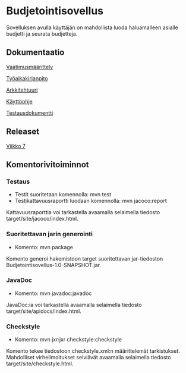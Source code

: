 # Budjetointisovellus
Sovelluksen avulla käyttäjän on mahdollista luoda haluamalleen asialle budjetti ja seurata budjetteja.

## Dokumentaatio
[Vaatimusmäärittely](https://github.com/parissak/ot-harjoitustyo/blob/master/dokumentaatio/vaatimusm%C3%A4%C3%A4rittely.md)

[Työaikakirjanpito](https://github.com/parissak/ot-harjoitustyo/blob/master/dokumentaatio/ty%C3%B6aikakirjanpito.md)

[Arkkitehtuuri](https://github.com/parissak/ot-harjoitustyo/blob/master/dokumentaatio/arkkitehtuuri.md)

[Käyttöohje](https://github.com/parissak/ot-harjoitustyo/blob/master/dokumentaatio/kayttoohje.md)

[Testausdokumentti](https://github.com/parissak/ot-harjoitustyo/blob/master/dokumentaatio/testaudokumentti.md)



## Releaset
[Viikko 7](https://github.com/parissak/ot-harjoitustyo/releases/tag/Viikko7)

## Komentorivitoiminnot
### Testaus
* Testit suoritetaan komennolla: mvn test
* Testikattavuusraportti luodaan komennolla: mvn jacoco:report

Kattavuusraporttia voi tarkastella avaamalla selaimella tiedosto target/site/jacoco/index.html.

### Suoritettavan jarin generointi

* Komento: mvn package

Komento generoi hakemistoon target suoritettavan jar-tiedoston Budjetointisovellus-1.0-SNAPSHOT.jar.

### JavaDoc

* Komento: mvn javadoc:javadoc

JavaDoc:ia voi tarkastella avaamalla selaimella tiedosto target/site/apidocs/index.html.


### Checkstyle

* Komento: mvn jxr:jxr checkstyle:checkstyle

Komento tekee tiedostoon checkstyle.xml:n määrittelemät tarkistukset. Mahdolliset virheilmoitukset selviävät avaamalla selaimella tiedosto target/site/checkstyle.html.
